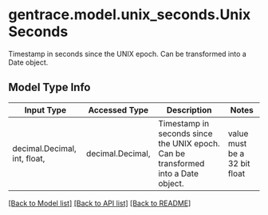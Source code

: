 # gentrace.model.unix_seconds.UnixSeconds

Timestamp in seconds since the UNIX epoch. Can be transformed into a Date object.

## Model Type Info
Input Type | Accessed Type | Description | Notes
------------ | ------------- | ------------- | -------------
decimal.Decimal, int, float,  | decimal.Decimal,  | Timestamp in seconds since the UNIX epoch. Can be transformed into a Date object. | value must be a 32 bit float

[[Back to Model list]](../../README.md#documentation-for-models) [[Back to API list]](../../README.md#documentation-for-api-endpoints) [[Back to README]](../../README.md)

